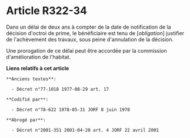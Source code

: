 # Article R322-34

Dans un délai de deux ans à compter de la date de notification de la décision d'octroi de prime, le bénéficiaire est tenu de
[*obligation*] justifier de l'achèvement des travaux, sous peine d'annulation de la décision.

Une prorogation de ce délai peut être accordée par la commission d'amélioration de l'habitat.

**Liens relatifs à cet article**

	**Anciens textes**:

	  - Décret n°77-1018 1977-08-29 art. 17

	**Codifié par**:

	  - Décret n°78-622 1978-05-31 JORF 8 juin 1978

	**Abrogé par**:

	  - Décret n°2001-351 2001-04-20 art. 4 JORF 22 avril 2001
